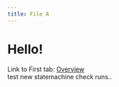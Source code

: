 ```yaml
---
title: File A
---
```


# Hello!

Link to First tab: [Overview](../overview)  
test new statemachine check runs..